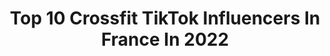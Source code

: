 ---
title: Top 10 Crossfit TikTok Influencers In France In 2022
description: >-
  Find top crossfit TikTok influencers in France in 2022. Most popular hashtags: #crossfit #foryou #pourtoi #tiktok.
platform: TikTok
hits: 21
text_top: Identify the top-rated TikTok profiles on inBeat.
text_bottom: inBeat has 21 TikTok influencers like this in France for you to contact.
profiles:
  - username: "oceaneb562"
    fullname: >-
      Oceaneb56🏋🏼‍♀️
    bio: >-
      Instagram 📷 oceaneb56 ↖️ 21 ans Crossfiteuse 💪🏻🏋🏼‍♀️
    location: "France"
    followers: 19600
    engagement: 923
    commentsToLikes: 0.046452
    id: ckbl12xwexuxw0j23lz1mfgej
    verified: false
    hashtags: "#foryou, #soeur, #transition, #pourtoi"
  - username: "tonton_fit"
    fullname: >-
      Tonton Fit
    bio: >-
      🎉 Fun & Crossfit 🏋🏻 #tontonfit
    location: "France"
    followers: 4772
    engagement: 700
    commentsToLikes: 0.050528
    id: ck9uw86tfuipj0j782ckesvl2
    verified: false
    hashtags: "#fun, #confinement, #confinement2, #trentenaire"
  - username: "madiy18"
    fullname: >-
      madiy18
    bio: >-
      Lot of Fun & Good Vibes Only 🏋️‍♀️🤸‍♀️👪 Insta: @madiy18
    location: "France"
    followers: 42700
    engagement: 924
    commentsToLikes: 0.023712
    id: ckbf1clfjndt80j239447m3us
    verified: false
    hashtags: "#fyp, #crossfit, #foryourpage, #pourtoi"
  - username: "thomashubener"
    fullname: >-
      Thomas Hubener
    bio: >-
      DM on Instagram☝🏼 Cirque du Soleil Artist Ninja Warrior 2🥈1🥉 🇫🇷French🇫🇷
    location: "France"
    followers: 396200
    engagement: 1302
    commentsToLikes: 0.008111
    id: ck910eh66hbl50j78vf4qh5qy
    verified: true
    hashtags: "#gymnastics, #afondlaforme, #acrobatics, #ninjawarrior"
  - username: "clochette6991"
    fullname: >-
      Clochette6991
    bio: >-
      ❤️Merci à tous💋 Carpe Diem 🌹
    location: "France"
    followers: 35100
    engagement: 1925
    commentsToLikes: 0.075049
    id: ckc1sufwgx4sn0j23rgojysq0
    verified: false
    hashtags: "#tiktok, #muscu, #love, #halloween"
  - username: "romanenzobl"
    fullname: >-
      Enzooo👌🏻👏🏻💪
    bio: >-
      Enzo le Petit Forain de Bordeaux 👍🏻👊🏽 #gitan #bordeaux 👊🏽🙃 #29ans #enzo
    location: "France"
    followers: 3892
    engagement: 1178
    commentsToLikes: 0.030995
    id: ckbez3h2pk1rn0j23tlgmav3r
    verified: false
    hashtags: "#foryou, #abonnetoi, #tiktok, #voyageur"
  - username: "alvadi_officiel"
    fullname: >-
      alvadi_officiel
    bio: >-
      Insta ⚜ @alvadi_officiel ⚜ 🏋🏾‍♂️ Athlète 💪🏾gym 👟Fit 🏃🏾‍♂️Run 📍🇲🇫
    location: "France"
    followers: 6605
    engagement: 964
    commentsToLikes: 0.038816
    id: ck81s5acqq37h0j78935m4ukf
    verified: false
    hashtags: "#sportlife, #fitnes, #calisthenics, #gymtime"
  - username: "ropestylers"
    fullname: >-
      ropestylers
    bio: >-
      The Ropestylers Double Dutch 📩Business : theropestylers@gmail.com
    location: "France"
    followers: 5091
    engagement: 661
    commentsToLikes: 0.041040
    id: ckc82o34j3dd30j23jnv2bnxz
    verified: false
    hashtags: "#slow, #vtep, #jumprope, #jumpropetraining"
  - username: "racing.stripes"
    fullname: >-
      Racing stripes
    bio: >-
      𝟞𝟘.𝟘𝕂 ?? 𝔼́𝕕𝕚𝕥𝕤-𝕚𝕟𝕤𝕡𝕚𝕣𝕒𝕥𝕚𝕠𝕟𝕤 ♡︎💭
    location: "France"
    followers: 57800
    engagement: 2160
    commentsToLikes: 0.008504
    id: ckdh40b48syo50j23kkwd9aqm
    verified: false
    hashtags: "#cute, #race, #first, #video"
  - username: "remssbh1"
    fullname: >-
      Rems
    bio: >-
      📲 Insta : remssbh abonne toi ⬆️😁🔥 🇫🇷🇨🇦
    location: "France"
    followers: 15500
    engagement: 598
    commentsToLikes: 0.028822
    id: ckbf1cktzndro0j23ygf6xgpm
    verified: false
    hashtags: "#coronavirus, #militaire, #danse, #pourtoi"
---